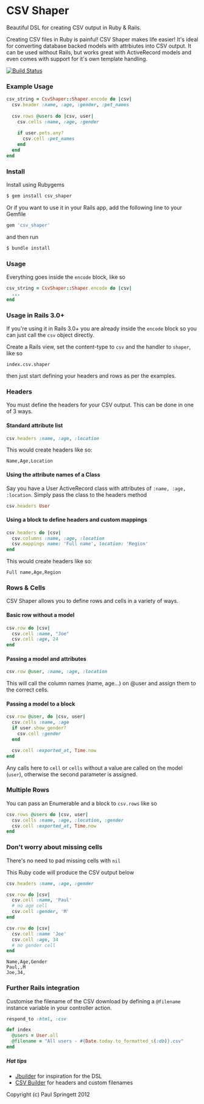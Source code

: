 # CSV Shaper

Beautiful DSL for creating CSV output in Ruby & Rails.

Creating CSV files in Ruby is painful! CSV Shaper makes life easier! It's ideal for converting database backed models with attrbiutes into CSV output. It can be used without Rails, but works great with ActiveRecord models and even comes with support for it's own template handling.

[![Build Status](https://secure.travis-ci.org/paulspringett/csv_shaper.png?branch=master)](http://travis-ci.org/paulspringett/csv_shaper)

### Example Usage

```ruby
csv_string = CsvShaper::Shaper.encode do |csv|
  csv.header :name, :age, :gender, :pet_names
  
  csv.rows @users do |csv, user|
    csv.cells :name, :age, :gender
    
    if user.pets.any?
      csv.cell :pet_names
    end
  end
end
```

### Install

Install using Rubygems

```bash
$ gem install csv_shaper
```

Or if you want to use it in your Rails app, add the following line to your Gemfile

```ruby
gem 'csv_shaper'
```

and then run

```bash
$ bundle install
```

### Usage

Everything goes inside the `encode` block, like so

```ruby
csv_string = CsvShaper::Shaper.encode do |csv|
  ...
end
```

### Usage in Rails 3.0+

If you're using it in Rails 3.0+ you are already inside the `encode` block so you can just call the `csv` object directly.

Create a Rails view, set the content-type to `csv` and the handler to `shaper`, like so

    index.csv.shaper
    
then just start defining your headers and rows as per the examples.

### Headers

You must define the headers for your CSV output. This can be done in one of 3 ways.

#### Standard attribute list

```ruby
csv.headers :name, :age, :location
```

This would create headers like so:

```csv
Name,Age,Location
```

#### Using the attribute names of a Class

Say you have a User ActiveRecord class with attributes of `:name, :age, :location`. Simply pass the class to the headers method

```ruby
csv.headers User
```

#### Using a block to define headers and custom mappings

```ruby
csv.headers do |csv|
  csv.columns :name, :age, :location
  csv.mappings name: 'Full name', location: 'Region'
end
```

This would create headers like so:

```csv
Full name,Age,Region
```

### Rows & Cells

CSV Shaper allows you to define rows and cells in a variety of ways.

#### Basic row without a model

```ruby
csv.row do |csv|
  csv.cell :name, "Joe"
  csv.cell :age, 24
end
```

#### Passing a model and attributes

```ruby
csv.row @user, :name, :age, :location
```

This will call the column names (name, age...) on @user and assign them to the correct cells.

#### Passing a model to a block

```ruby
csv.row @user, do |csv, user|
  csv.cells :name, :age
  if user.show_gender?
    csv.cell :gender
  end

  csv.cell :exported_at, Time.now
end
```

Any calls here to `cell` or `cells` without a value are called on the model (`user`), otherwise the second parameter is assigned.

### Multiple Rows

You can pass an Enumerable and a block to `csv.rows` like so

```ruby
csv.rows @users do |csv, user|
  csv.cells :name, :age, :location, :gender
  csv.cell :exported_at, Time.now
end
```

### Don't worry about missing cells

There's no need to pad missing cells with `nil`

This Ruby code will produce the CSV output below

```ruby
csv.headers :name, :age, :gender

csv.row do |csv|
  csv.cell :name, 'Paul'
  # no age cell
  csv.cell :gender, 'M'
end

csv.row do |csv|
  csv.cell :name 'Joe'
  csv.cell :age, 34
  # no gender cell
end
```

```
Name,Age,Gender
Paul,,M
Joe,34,
```

### Further Rails integration

Customise the filename of the CSV download by defining a `@filename` instance variable in your controller action.

```ruby
respond_to :html, :csv

def index
  @users = User.all
  @filename = "All users - #{Date.today.to_formatted_s(:db)}.csv"
end
```

##### Hat tips

* [Jbuilder](https://github.com/rails/jbuilder/) for inspiration for the DSL
* [CSV Builder](https://github.com/econsultancy/csv_builder) for headers and custom filenames

Copyright (c) Paul Springett 2012
